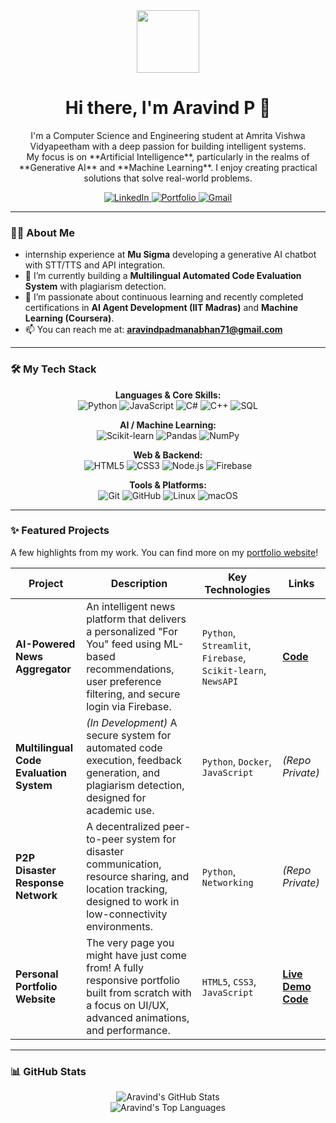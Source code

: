 <div id="header" align="center">
  <img src="https://media.giphy.com/media/M9gbBd9hCsO6hlK6de/giphy.gif" width="100"/>
  <h1>
    Hi there, I'm Aravind P 👋
  </h1>
  <p>
    I'm a Computer Science and Engineering student at Amrita Vishwa Vidyapeetham with a deep passion for building intelligent systems.
    <br>
    My focus is on **Artificial Intelligence**, particularly in the realms of **Generative AI** and **Machine Learning**. I enjoy creating practical solutions that solve real-world problems.
  </p>
</div>

<!-- Socials -->
<div align="center">
  <a href="https://www.linkedin.com/in/aravind-p-5b1110256/" target="_blank">
    <img src="https://img.shields.io/badge/LinkedIn-0077B5?style=for-the-badge&logo=linkedin&logoColor=white" alt="LinkedIn">
  </a>
  <a href="https://aravindp602.github.io/portfolio/" target="_blank">
    <img src="https://img.shields.io/badge/Portfolio-00ffcc?style=for-the-badge&logo=About.me&logoColor=black" alt="Portfolio">
  </a>
  <a href="mailto:aravindpadmanabhan71@gmail.com">
    <img src="https://img.shields.io/badge/Gmail-D14836?style=for-the-badge&logo=gmail&logoColor=white" alt="Gmail">
  </a>
</div>

---

### 👨‍💻 About Me

-    internship experience at **Mu Sigma** developing a generative AI chatbot with STT/TTS and API integration.
-   🔭 I’m currently building a **Multilingual Automated Code Evaluation System** with plagiarism detection.
-   🌱 I’m passionate about continuous learning and recently completed certifications in **AI Agent Development (IIT Madras)** and **Machine Learning (Coursera)**.
-   📫 You can reach me at: **aravindpadmanabhan71@gmail.com**

---

### 🛠️ My Tech Stack

<p align="center">
  <strong>Languages & Core Skills:</strong><br>
  <img src="https://img.shields.io/badge/Python-3776AB?style=for-the-badge&logo=python&logoColor=white" alt="Python">
  <img src="https://img.shields.io/badge/JavaScript-F7DF1E?style=for-the-badge&logo=javascript&logoColor=black" alt="JavaScript">
  <img src="https://img.shields.io/badge/C%23-239120?style=for-the-badge&logo=c-sharp&logoColor=white" alt="C#">
  <img src="https://img.shields.io/badge/C%2B%2B-00599C?style=for-the-badge&logo=c%2B%2B&logoColor=white" alt="C++">
  <img src="https://img.shields.io/badge/SQL-4479A1?style=for-the-badge&logo=mysql&logoColor=white" alt="SQL">
</p>

<p align="center">
  <strong>AI / Machine Learning:</strong><br>
  <img src="https://img.shields.io/badge/Scikit--learn-F7931E?style=for-the-badge&logo=scikit-learn&logoColor=white" alt="Scikit-learn">
  <img src="https://img.shields.io/badge/Pandas-150458?style=for-the-badge&logo=pandas&logoColor=white" alt="Pandas">
  <img src="https://img.shields.io/badge/NumPy-013243?style=for-the-badge&logo=numpy&logoColor=white" alt="NumPy">
</p>

<p align="center">
  <strong>Web & Backend:</strong><br>
  <img src="https://img.shields.io/badge/HTML5-E34F26?style=for-the-badge&logo=html5&logoColor=white" alt="HTML5">
  <img src="https://img.shields.io/badge/CSS3-1572B6?style=for-the-badge&logo=css3&logoColor=white" alt="CSS3">
  <img src="https://img.shields.io/badge/Node.js-339933?style=for-the-badge&logo=nodedotjs&logoColor=white" alt="Node.js">
  <img src="https://img.shields.io/badge/Firebase-FFCA28?style=for-the-badge&logo=firebase&logoColor=white" alt="Firebase">
</p>

<p align="center">
  <strong>Tools & Platforms:</strong><br>
  <img src="https://img.shields.io/badge/Git-F05032?style=for-the-badge&logo=git&logoColor=white" alt="Git">
  <img src="https://img.shields.io/badge/GitHub-181717?style=for-the-badge&logo=github&logoColor=white" alt="GitHub">
  <img src="https://img.shields.io/badge/Linux-FCC624?style=for-the-badge&logo=linux&logoColor=black" alt="Linux">
  <img src="https://img.shields.io/badge/macOS-000000?style=for-the-badge&logo=apple&logoColor=white" alt="macOS">
</p>

---

### ✨ Featured Projects

A few highlights from my work. You can find more on my [portfolio website](https://aravindp602.github.io/aravindp602.github.io/)!

| Project | Description | Key Technologies | Links |
|---|---|---|---|
| **AI-Powered News Aggregator** | An intelligent news platform that delivers a personalized "For You" feed using ML-based recommendations, user preference filtering, and secure login via Firebase. | `Python`, `Streamlit`, `Firebase`, `Scikit-learn`, `NewsAPI` | [**Code**](https://github.com/aravindp602/personalised-news-app) |
| **Multilingual Code Evaluation System**| _(In Development)_ A secure system for automated code execution, feedback generation, and plagiarism detection, designed for academic use. | `Python`, `Docker`, `JavaScript` | *(Repo Private)* |
| **P2P Disaster Response Network** | A decentralized peer-to-peer system for disaster communication, resource sharing, and location tracking, designed to work in low-connectivity environments. | `Python`, `Networking` | *(Repo Private)* |
| **Personal Portfolio Website** | The very page you might have just come from! A fully responsive portfolio built from scratch with a focus on UI/UX, advanced animations, and performance. | `HTML5`, `CSS3`, `JavaScript` | [**Live Demo**](https://aravindp602.github.io/portfolio/) <br> [**Code**](https://aravindp602.github.io/portfolio/) |

---

### 📊 GitHub Stats

<p align="center">
  <img src="https://github-readme-stats.vercel.app/api?username=aravindp602&show_icons=true&theme=tokyonight&hide_border=true&include_all_commits=true&count_private=true" alt="Aravind's GitHub Stats">
  <br>
  <img src="https://github-readme-stats.vercel.app/api/top-langs/?username=aravindp602&layout=compact&theme=tokyonight&hide_border=true" alt="Aravind's Top Languages">
</p>
